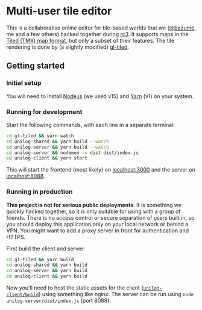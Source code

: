 # Multi-user tile editor

This is a collaborative online editor for tile-based worlds that we ([@bazumo](https://github.com/bazumo), me and a few others) hacked together during [rc3](https://events.ccc.de/2020/09/04/rc3-remote-chaos-experience/). It supports maps in the [Tiled (TMX) map format](https://doc.mapeditor.org/en/stable/reference/tmx-map-format/), but only a subset of their features. The tile rendering is done by (a slightly modified) [gl-tiled](https://github.com/englercj/gl-tiled).

## Getting started

### Initial setup

You will need to install [Node.js](https://nodejs.org) (we used v15) and [Yarn](https://yarnpkg.com/) (v1) on your system.

### Running for development

Start the following commands, with each line in a separate terminal:

```bash
cd gl-tiled && yarn watch
cd unilog-shared && yarn build --watch
cd unilog-server && yarn build --watch
cd unilog-server && nodemon -w dist dist/index.js
cd unilog-client && yarn start
```

This will start the frontend (most likely) on [localhost:3000](localhost:3000) and the server on [localhost:8088](localhost:8088).

### Running in production

**This project is not for serious public deployments**. It is something we quickly hacked together, so it is only suitable for using with a group of friends. There is no access control or secure separation of users built in, so you should deploy this application only on your local network or behind a VPN. You might want to add a proxy server in front for authentication and HTTPS.

First build the client and server:

```bash
cd gl-tiled && yarn build
cd unilog-shared && yarn build
cd unilog-server && yarn build
cd unilog-client && yarn build
```

Now you'll need to host the static assets for the client ([`unilog-client/build`](`unilog-client/build`)) using something like nginx. The server can be run using `node unilog-server/dist/index.js` (port 8088).

